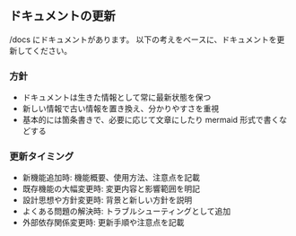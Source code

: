 ## ドキュメントの更新

/docs にドキュメントがあります。
以下の考えをベースに、ドキュメントを更新してください。

### 方針

- ドキュメントは生きた情報として常に最新状態を保つ
- 新しい情報で古い情報を置き換え、分かりやすさを重視
- 基本的には箇条書きで、必要に応じて文章にしたり mermaid 形式で書くなどする

### 更新タイミング

- 新機能追加時: 機能概要、使用方法、注意点を記載
- 既存機能の大幅変更時: 変更内容と影響範囲を明記
- 設計思想や方針変更時: 背景と新しい方針を説明
- よくある問題の解決時: トラブルシューティングとして追加
- 外部依存関係変更時: 更新手順や注意点を記載
